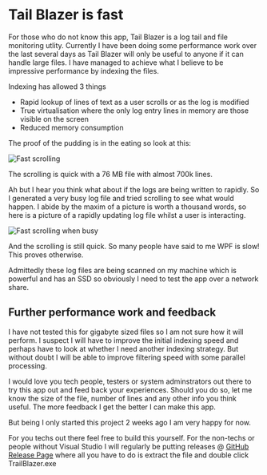 # Tail Blazer is fast

For those who do not know this app, Tail Blazer is a log tail and file monitoring utlity.  Currently I have been doing some performance work over the last several days as Tail Blazer will only be useful to anyone if it can handle large files. I have managed to achieve what I believe to be impressive performance by indexing the files. 

Indexing has allowed 3 things

 - Rapid lookup of lines of text as a user scrolls or as the log is modified
 - True virtualisation where the only log entry lines in memory are those visible on the screen 
 - Reduced memory consumption

The proof of the pudding is in the eating so look at this:

![Fast scrolling](https://github.com/RolandPheasant/TailBlazer/blob/master/Images/FastScrolling.gif)

The scrolling is quick with a 76 MB file with almost 700k lines.

Ah but I hear you think what about if the logs are being written to rapidly.  So I generated a very busy log file and tried scrolling to see what would happen.  I abide by the maxim of a picture is worth a thousand words, so here is a picture of a rapidly updating log file whilst a user is interacting.

![Fast scrolling when busy](https://github.com/RolandPheasant/TailBlazer/blob/master/Images/FastScrollingWhenBusy.gif)

And the scrolling is still quick. So many people have said to me WPF is slow! This proves otherwise.

Admittedly these log files are being scanned on my machine which is powerful and has an SSD so obviously I need to test the app  over a network share.

## Further performance work and feedback

I have not tested this for gigabyte sized files so I am not sure how it will perform. I suspect I will have to improve the initial indexing speed and perhaps have to look at whether I need another indexing strategy. But without doubt I will be able to improve filtering speed with some parallel processing.  

I would love you tech people, testers or system adminstrators out there to try this app out and feed back your experiences.  Should you do so, let me know the size of the file, number of lines and any other info you think useful. The more feedback I get the better I can make this app.

But being I only started this project 2 weeks ago I am very happy for now.

For you techs out there feel free to build this yourself. For the non-techs or people without Visual Studio I will regularly be putting releases  @ [GitHub Release Page](https://github.com/RolandPheasant/TailBlazer/releases) where all you have to do is extract the file and double click TrailBlazer.exe
